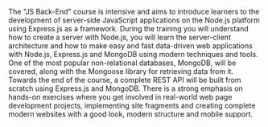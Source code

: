 The "JS Back-End" course is intensive and aims to introduce learners to the development of server-side JavaScript applications on the Node.js platform using Express.js as a framework. During the training you will understand how to create a server with Node.js, you will learn the server-client architecture and how to make easy and fast data-driven web applications with Node.js, Express.js and MongoDB using modern techniques and tools. One of the most popular non-relational databases, MongoDB, will be covered, along with the Mongoose library for retrieving data from it. Towards the end of the course, a complete REST API will be built from scratch using Express.js and MongoDB. There is a strong emphasis on hands-on exercises where you get involved in real-world web page development projects, implementing site fragments and creating complete modern websites with a good look, modern structure and mobile support.
